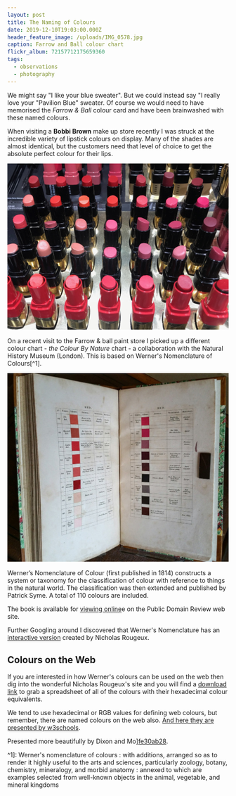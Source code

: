 ```yaml
---
layout: post
title: The Naming of Colours
date: 2019-12-10T19:03:00.000Z
header_feature_image: /uploads/IMG_0578.jpg
caption: Farrow and Ball colour chart
flickr_album: 72157712175659360
tags:
  - observations
  - photography
---
```


We might say "I like your blue sweater". But we could instead say "I really love your "Pavilion Blue" sweater. Of course we would need to have memorised the _Farrow & Ball_ colour card and have been brainwashed with these named colours.

When visiting a **Bobbi Brown** make up store recently I was struck at the incredible variety of lipstick colours on display. Many of the shades are almost identical, but the customers need that level of choice to get the absolute perfect colour for their lips.

![Lipsticks at Bobbi Brown](/uploads/IMG_0576.jpg "Lipsticks at Bobbi Brown")

On a recent visit to the Farrow & ball paint store I picked up a different colour chart -  _the Colour By Nature_ chart  - a collaboration with the Natural History Museum (London). This is based on Werner's Nomenclature of Colours[^1].

![Patrick Syme, Werner's nomenclature of colours; Edinburgh: William Blackwood, 1821.](/uploads/WernersNomenclature_02-768x655@2x.jpg "Patrick Syme, Werner's nomenclature of colours; Edinburgh: William Blackwood, 1821.")

Werner’s Nomenclature of Colour (first published in 1814) constructs a system or taxonomy for the classification of colour with reference to things in the natural world. The classification was then extended and published by Patrick Syme. A total of 110 colours are included.

The book is available for [viewing online][4378e7bc]e on the Public Domain Review web site.

  [4378e7bc]: https://publicdomainreview.org/collection/werner-s-nomenclature-of-colours-1814 "Public Domain Review"

Further Googling around I discovered that Werner's Nomenclature has an [interactive version][4d7a9454] created by Nicholas Rougeux.

  [4d7a9454]: https://www.c82.net/werner "Werner's Nomenclature"

## Colours on the Web

If you are interested in how Werner's colours can be used on the web then dig into the wonderful Nicholas Rougeux's site and you will find a [download link][2e5f989f] to grab a spreadsheet of all of the colours with their hexadecimal colour equivalents.

  [2e5f989f]: https://docs.google.com/spreadsheets/d/10w7UebIDqN6ChEpBwLDQmAgVZZhLtKvnrLeNnBjJmsc/edit?usp=sharing "A spreadsheet of all colours"

We tend to use hexadecimal or RGB values for defining web colours, but remember, there are named colours on the web also. [And here they are presented by w3schools][e6f842b4].

  [e6f842b4]: https://www.w3schools.com/colors/colors_names.asp "Look at all these colour names"

Presented more beautifully by Dixon and Mo][fe30ab28].

  [fe30ab28]: https://htmlcolorcodes.com/color-names/ "140 colours"


^1]: Werner's nomenclature of colours : with additions, arranged so as to render it highly useful to the arts and sciences, particularly zoology, botany, chemistry, mineralogy, and morbid anatomy : annexed to which are examples selected from well-known objects in the animal, vegetable, and mineral kingdoms
